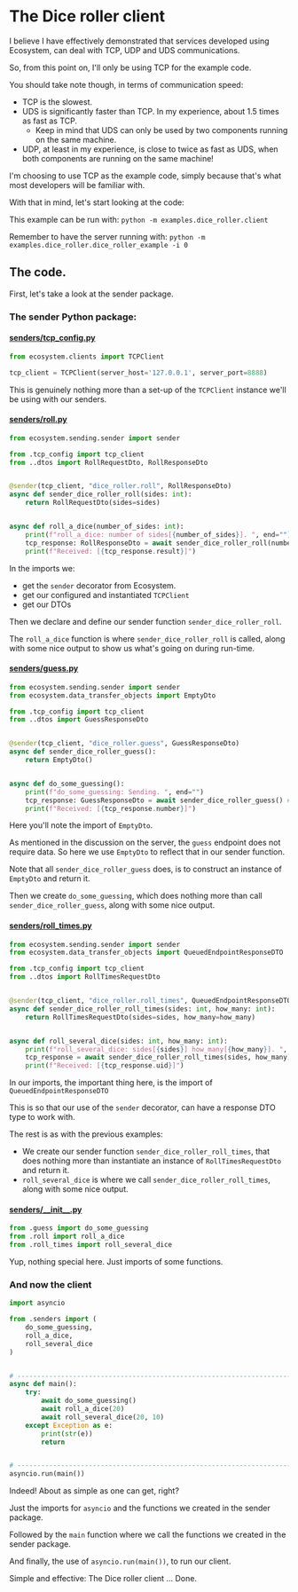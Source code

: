 # The Dice roller client

I believe I have effectively demonstrated that services developed using Ecosystem, can deal with TCP, UDP and UDS communications.

So, from this point on, I'll only be using TCP for the example code.

You should take note though, in terms of communication speed:
- TCP is the slowest.
- UDS is significantly faster than TCP. In my experience, about 1.5 times as fast as TCP.
  - Keep in mind that UDS can only be used by two components running on the same machine.
- UDP, at least in my experience, is close to twice as fast as UDS, when both components are running on the same machine!

I'm choosing to use TCP as the example code, simply because that's what most developers will be familiar with.

With that in mind, let's start looking at the code:

This example can be run with: `python -m examples.dice_roller.client`

Remember to have the server running with: `python -m examples.dice_roller.dice_roller_example -i 0`

## The code.

First, let's take a look at the sender package.

### The sender Python package:

#### [senders/tcp_config.py](../../../examples/dice_roller/senders/tcp_config.py)
```python
from ecosystem.clients import TCPClient

tcp_client = TCPClient(server_host='127.0.0.1', server_port=8888)
```

This is genuinely nothing more than a set-up of the `TCPClient` instance we'll be using with our senders.

#### [senders/roll.py](../../../examples/dice_roller/senders/roll.py)
```python
from ecosystem.sending.sender import sender

from .tcp_config import tcp_client
from ..dtos import RollRequestDto, RollResponseDto


@sender(tcp_client, "dice_roller.roll", RollResponseDto)
async def sender_dice_roller_roll(sides: int):
    return RollRequestDto(sides=sides)


async def roll_a_dice(number_of_sides: int):
    print(f"roll_a_dice: number of sides[{number_of_sides}]. ", end="")
    tcp_response: RollResponseDto = await sender_dice_roller_roll(number_of_sides) # noqa
    print(f"Received: [{tcp_response.result}]")
```

In the imports we:
- get the `sender` decorator from Ecosystem.
- get our configured and instantiated `TCPClient`
- get our DTOs

Then we declare and define our sender function `sender_dice_roller_roll`.

The `roll_a_dice` function is where `sender_dice_roller_roll` is called, along with some nice output to show us what's going on during run-time.

#### [senders/guess.py](../../../examples/dice_roller/senders/guess.py)
```python
from ecosystem.sending.sender import sender
from ecosystem.data_transfer_objects import EmptyDto

from .tcp_config import tcp_client
from ..dtos import GuessResponseDto


@sender(tcp_client, "dice_roller.guess", GuessResponseDto)
async def sender_dice_roller_guess():
    return EmptyDto()


async def do_some_guessing():
    print(f"do_some_guessing: Sending. ", end="")
    tcp_response: GuessResponseDto = await sender_dice_roller_guess() # noqa
    print(f"Received: [{tcp_response.number}]")
```

Here you'll note the import of `EmptyDto`.

As mentioned in the discussion on the server, the `guess` endpoint does not require data.
So here we use `EmptyDto` to reflect that in our sender function.

Note that all `sender_dice_roller_guess` does, is to construct an instance of `EmptyDto` and return it.

Then we create `do_some_guessing`, which does nothing more than call `sender_dice_roller_guess`, along with some nice output.

#### [senders/roll_times.py](../../../examples/dice_roller/senders/roll_times.py)
```python
from ecosystem.sending.sender import sender
from ecosystem.data_transfer_objects import QueuedEndpointResponseDTO

from .tcp_config import tcp_client
from ..dtos import RollTimesRequestDto


@sender(tcp_client, "dice_roller.roll_times", QueuedEndpointResponseDTO)
async def sender_dice_roller_roll_times(sides: int, how_many: int):
    return RollTimesRequestDto(sides=sides, how_many=how_many)


async def roll_several_dice(sides: int, how_many: int):
    print(f"roll_several_dice: sides[{sides}] how_many[{how_many}]. ", end="")
    tcp_response = await sender_dice_roller_roll_times(sides, how_many)
    print(f"Received: [{tcp_response.uid}]")
```

In our imports, the important thing here, is the import of `QueuedEndpointResponseDTO`

This is so that our use of the `sender` decorator, can have a response DTO type to work with.

The rest is as with the previous examples:
- We create our sender function `sender_dice_roller_roll_times`, that does nothing more than instantiate an instance of `RollTimesRequestDto` and return it.
- `roll_several_dice` is where we call `sender_dice_roller_roll_times`, along with some nice output.

#### [senders/\_\_init\_\_.py](../../../examples/dice_roller/senders/__init__.py)
```python
from .guess import do_some_guessing
from .roll import roll_a_dice
from .roll_times import roll_several_dice
```

Yup, nothing special here. Just imports of some functions.

### And now the client
```python
import asyncio

from .senders import (
    do_some_guessing,
    roll_a_dice,
    roll_several_dice
)


# --------------------------------------------------------------------------------
async def main():
    try:
        await do_some_guessing()
        await roll_a_dice(20)
        await roll_several_dice(20, 10)
    except Exception as e:
        print(str(e))
        return


# --------------------------------------------------------------------------------
asyncio.run(main())
```

Indeed! About as simple as one can get, right?

Just the imports for `asyncio` and the functions we created in the sender package.

Followed by the `main` function where we call the functions we created in the sender package.

And finally, the use of `asyncio.run(main())`, to run our client.

Simple and effective: The Dice roller client ... Done.
